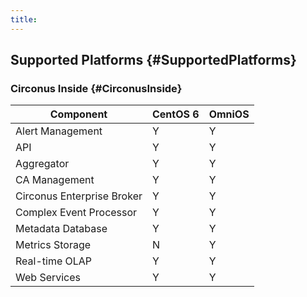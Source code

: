 ```yaml
---
title:
---
```


## Supported Platforms {#SupportedPlatforms}

### Circonus Inside {#CirconusInside}

|Component|CentOS 6|OmniOS|
|---|---|---|
|Alert Management|Y|Y|
|API|Y|Y|
|Aggregator|Y|Y|
|CA Management|Y|Y|
|Circonus Enterprise Broker|Y|Y|
|Complex Event Processor|Y|Y|
|Metadata Database|Y|Y|
|Metrics Storage|N|Y|
|Real-time OLAP|Y|Y|
|Web Services|Y|Y|
